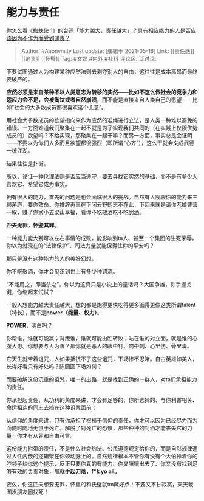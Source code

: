 # 能力与责任
[你怎么看《蜘蛛侠 1》的台词「能力越大，责任越大」？具有相应能力的人是否应该因为不作为而受到谴责？](https://www.zhihu.com/question/20545687/answer/1495942164)

> Author: #Anonymity
> Last update: [编辑于 2021-05-16]
> Link: [[责任感]] [[追责]] [[怀璧]]
> Tag: #文娱 #内外 #社科
> 评论区:
> 泛讨论:

不要试图通过人为构建某种应然法则去剥夺别人的自由，这往往是成本高昂而最终要破产的。

**应然必须是来自某种不以人类意志为转移的实然——比如不这么做社会的竞争力和适应力会不足，会被淘汰或者自然崩溃**，而不能是直接来自人类自己的愿望——比如“社会的大多数成员都很喜欢这个主意”。

用社会大多数成员的欲望指向来作为应然的准绳进行立法，是人类一种难以避免的错误。一方面难道我们聚集在一起不就是为了实现我们共同的（在实践上仅限优势成员的）欲望吗？不给实现，那聚集在一起干嘛？而另一方面，事实总是会证明——不要以为你们人多而且欲望都很强烈（即所谓“心齐”），这么干就会文成武德一统江湖。

结果往往是扑街。

所以，论证一种伦理法则是否应当遵守，要去寻找它实然的基础，而不是有多少人喜欢它、希望它成为事实。

拥有很大的能力，首先的问题是也会面临很大的挑战。自然有人觊觎你的能力来三顾茅庐，要你效命。你推辞再三在下闲云野鹤志不在此，下回来就是请你老娘曹营一叙，赚了你家小去梁山享福，看你不吃敬酒吃不吃罚酒。

**匹夫无罪，怀璧其罪**。

一种能力能大到可以左右事情的成败，能影响到ta人、甚至一个集团的生死荣辱，你以为就现在的“法律保护”、司法力量就能保得住你的平安吗？

那只是没有这种能力的人的美好幻想。

你不吃敬酒，你才会见识到世上有多少种罚酒。

“不能用之，即当杀之”，你以为这真只是小说上的童话吗？大国争雄，你手握关键，你缩起来试试？

一般人想能力越大责任越大，想的都是跑得更快吃得更多画得更像这类所谓talent（特长），而不是**power（能量、权力）**。

**POWER**，明白吗？

你帮谁，谁就可能赢；背叛谁，谁就可能由胜转败；站在谁的对立面，就是谁的心腹大患。你想要与人为善？那你就是恶人的眼中钉、肉中刺、心里伤、骨里毒。

它天生就带着诅咒，人如果抵抗不了这些诅咒，下场惨不忍睹。自古英雄如美人，长得好看只有好处吗？陈圆圆下场如何？

而要破解这份沉重的诅咒，唯一的出路，就是找到正确的一群人，对ta们承担能力的责任。

你承担起责任，从功利的角度来讲，才会有足够的、你所选择的、与你利害相关、命运相连的同志去挡在这种诅咒面前；

从信仰的角度来讲，只有你承担了根植于信仰的责任，你才可以因为已经尽力而为而随时随地无惧于死亡。解脱了对死亡的恐惧，那些种种的罚酒才能丧失它的力量，你才有从容和自由可言。

这份能力附带的责任，不是什么社会约法、公民道德规定给你的，而是自然规律通过人性内嵌的逻辑架在你颈动脉上的。自然规律根本不管你有没有个大伯拎着你的脖领子给你这个提示，反正只要你真的有能力、你又嚷嚷出去了、你又没有找到足够有效的负责对象，那就**手起刀落，f*k yo all。**

要么，你这匹夫想要无罪，怀里的和氏璧就tm藏好点！不要又不甘寂寞，天天截图发朋友圈找死！
